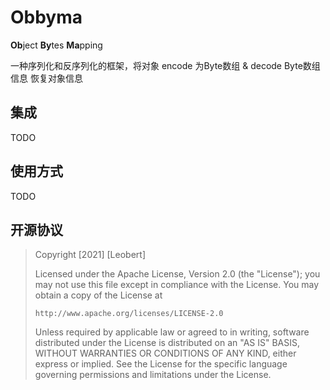 # Obbyma
**Ob**ject **By**tes **Ma**pping

一种序列化和反序列化的框架，将对象 encode 为Byte数组 & decode Byte数组信息 恢复对象信息

## 集成

TODO

## 使用方式

TODO

## 开源协议

> Copyright [2021] [Leobert]
>
> Licensed under the Apache License, Version 2.0 (the "License");
> you may not use this file except in compliance with the License.
> You may obtain a copy of the License at
>
>     http://www.apache.org/licenses/LICENSE-2.0
>
> Unless required by applicable law or agreed to in writing, software
> distributed under the License is distributed on an "AS IS" BASIS,
> WITHOUT WARRANTIES OR CONDITIONS OF ANY KIND, either express or implied.
> See the License for the specific language governing permissions and
> limitations under the License.
